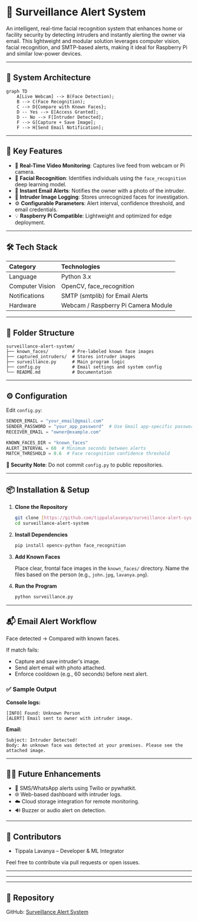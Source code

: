 
# 🔐 Surveillance Alert System

An intelligent, real-time facial recognition system that enhances home or facility security by detecting intruders and instantly alerting the owner via email. This lightweight and modular solution leverages computer vision, facial recognition, and SMTP-based alerts, making it ideal for Raspberry Pi and similar low-power devices.

---

## 🧠 System Architecture

```mermaid
graph TD
    A[Live Webcam] --> B(Face Detection);
    B --> C(Face Recognition);
    C --> D{Compare with Known Faces};
    D -- Yes --> E[Access Granted];
    D -- No --> F[Intruder Detected];
    F --> G[Capture + Save Image];
    F --> H[Send Email Notification];
````

-----

## 🚀 Key Features

  - 🎥 **Real-Time Video Monitoring**: Captures live feed from webcam or Pi camera.
  - 🧠 **Facial Recognition**: Identifies individuals using the `face_recognition` deep learning model.
  - 📧 **Instant Email Alerts**: Notifies the owner with a photo of the intruder.
  - 📁 **Intruder Image Logging**: Stores unrecognized faces for investigation.
  - ⚙️ **Configurable Parameters**: Alert interval, confidence threshold, and email credentials.
  - 💡 **Raspberry Pi Compatible**: Lightweight and optimized for edge deployment.

-----

## 🛠 Tech Stack

| Category        | Technologies                        |
| :-------------- | :---------------------------------- |
| Language        | Python 3.x                          |
| Computer Vision | OpenCV, face\_recognition            |
| Notifications   | SMTP (smtplib) for Email Alerts     |
| Hardware        | Webcam / Raspberry Pi Camera Module |

-----

## 📁 Folder Structure

```
surveillance-alert-system/
├── known_faces/         # Pre-labeled known face images
├── captured_intruders/  # Stores intruder images
├── surveillance.py      # Main program logic
├── config.py            # Email settings and system config
└── README.md            # Documentation
```

-----

## ⚙️ Configuration

Edit `config.py`:

```python
SENDER_EMAIL = "your_email@gmail.com"
SENDER_PASSWORD = "your_app_password"  # Use Gmail app-specific password
RECEIVER_EMAIL = "owner@example.com"

KNOWN_FACES_DIR = "known_faces"
ALERT_INTERVAL = 60  # Minimum seconds between alerts
MATCH_THRESHOLD = 0.6  # Face recognition confidence threshold
```

**🔐 Security Note**: Do not commit `config.py` to public repositories.

-----

## 📦 Installation & Setup

1.  **Clone the Repository**

    ```bash
    git clone [https://github.com/tippalalavanya/surveillance-alert-system.git](https://github.com/tippalalavanya/surveillance-alert-system.git)
    cd surveillance-alert-system
    ```

2.  **Install Dependencies**

    ```bash
    pip install opencv-python face_recognition
    ```

3.  **Add Known Faces**

    Place clear, frontal face images in the `known_faces/` directory. Name the files based on the person (e.g., `john.jpg`, `lavanya.png`).

4.  **Run the Program**

    ```bash
    python surveillance.py
    ```

-----

## 📬 Email Alert Workflow

Face detected → Compared with known faces.

If match fails:

  * Capture and save intruder's image.
  * Send alert email with photo attached.
  * Enforce cooldown (e.g., 60 seconds) before next alert.

### ✅ Sample Output

**Console logs:**

```
[INFO] Found: Unknown Person
[ALERT] Email sent to owner with intruder image.
```

**Email:**

```
Subject: Intruder Detected!
Body: An unknown face was detected at your premises. Please see the attached image.
```

-----

## 🧑‍💻 Future Enhancements

  * 📱 SMS/WhatsApp alerts using Twilio or pywhatkit.
  * 🌐 Web-based dashboard with intruder logs.
  * ☁️ Cloud storage integration for remote monitoring.
  * 🔊 Buzzer or audio alert on detection.

-----

## 🙌 Contributors

  * Tippala Lavanya – Developer & ML Integrator

Feel free to contribute via pull requests or open issues.

-----



-----


-----

## 🔗 Repository

GitHub: [Surveillance Alert System](https://www.google.com/search?q=https://github.com/tippalalavanya/surveillance-alert-system)

